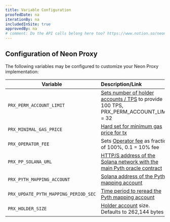 ```yaml
---
title: Variable Configuration
proofedDate: na
iterationBy: na
includedInSite: true
approvedBy: na
# comment: Do the API calls belong here too? https://www.notion.so/neonlabs/Neon-Specific-API-methods-3402baaad8fa4daeb12642495cf85eb3
---
```


## Configuration of Neon Proxy

The following variables may be configured to customize your Neon Proxy implementation:

|Variable|Description/Link                         |
|-----|:-----------------------------------------|
|`PRX_PERM_ACCOUNT_LIMIT` |[Sets number of holder accounts / TPS](accounts#holder-accounts) to provide 100 TPS, PRX_PERM_ACCOUNT_LIMIT = 32|
|`PRX_MINIMAL_GAS_PRICE`| [Hard set for minimum gas price for tx](transaction-gas#minimum-gas-price)|
|`PRX_OPERATOR_FEE`|Sets [Operator fee](transaction-gas#gas-price-the-operator-fee) as fraction of 100%, 0.1 = 10% fee|
|`PRX_PP_SOLANA_URL`|[HTTP/S address of the Solana network with the main Pyth oracle contract](transaction-gas#calculation-configuration)|
|`PRX_PYTH_MAPPING_ACCOUNT`|[Solana address of the Pyth mapping account](transaction-gas#calculation-configuration)|
|`PRX_UPDATE_PYTH_MAPPING_PERIOD_SEC`|[Time period to reread the Pyth mapping account](transaction-gas#calculation-configuration)|
|`PRX_HOLDER_SIZE`|[Holder account](/docs/architecture/solana-accounts/#holder-account-size) size. Defaults to 262,144 bytes|


